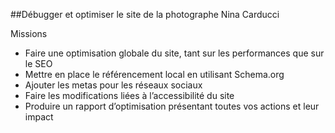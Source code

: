 ##Débugger et optimiser le site de la photographe Nina Carducci

Missions

-   Faire une optimisation globale du site, tant sur les performances que sur le SEO
-   Mettre en place le référencement local en utilisant Schema.org
-   Ajouter les metas pour les réseaux sociaux
-   Faire les modifications liées à l’accessibilité du site
-   Produire un rapport d’optimisation présentant toutes vos actions et leur impact
